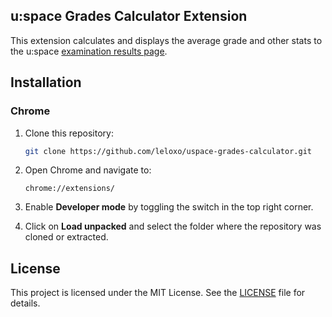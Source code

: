 ## u:space Grades Calculator Extension  

This extension calculates and displays the average grade and other stats to the u:space [examination results page](https://uspace.univie.ac.at/web/studium/pruefungsleistungen).

## Installation

### Chrome

1. Clone this repository:
   ```sh
   git clone https://github.com/leloxo/uspace-grades-calculator.git
   ```
2. Open Chrome and navigate to:
   ```
   chrome://extensions/
   ```
3. Enable **Developer mode** by toggling the switch in the top right corner.

4. Click on **Load unpacked** and select the folder where the repository was cloned or extracted.

## License
This project is licensed under the MIT License. See the [LICENSE](LICENSE.md) file for details.
